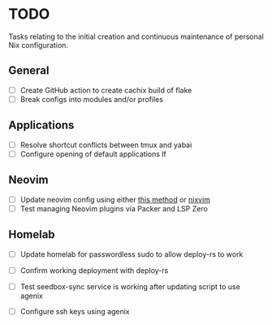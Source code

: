 # TODO

Tasks relating to the initial creation and continuous maintenance of personal Nix configuration.

## General

- [ ] Create GitHub action to create cachix build of flake
- [ ] Break configs into modules and/or profiles

## Applications

- [ ] Resolve shortcut conflicts between tmux and yabai
- [ ] Configure opening of default applications lf

## Neovim

- [ ] Update neovim config using either [this method](https://github.com/Misterio77/nix-config/tree/main/home/misterio/features/nvim) or [nixvim](https://github.com/pta2002/nixvim) 
- [ ] Test managing Neovim plugins via Packer and LSP Zero

## Homelab

- [ ] Update homelab for passwordless sudo to allow deploy-rs to work
- [ ] Confirm working deployment with deploy-rs
- [ ] Test seedbox-sync service is working after updating script to use agenix
- [ ] Configure ssh keys using agenix
 
